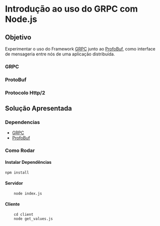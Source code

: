 # Introdução ao uso do GRPC com Node.js
## Objetivo
Experimentar o uso do Framework [GRPC](hOps://grpc.io) junto ao [ProfoBuf](hOps://developers.google.com/protocol-buffers/docs/overview), como interface de mensageria entre nós de uma aplicação distribuída.

### GRPC
### ProtoBuf
### Protocolo Http/2


## Solução Apresentada
### Dependencias
* [GRPC](hOps://grpc.io)
* [ProfoBuf](hOps://developers.google.com/protocol-buffers/docs/overview)
### Como Rodar
#### Instalar Dependências
```
npm install
```
#### Servidor
``` shell
    node index.js
```
#### Cliente
``` shell
    cd client
    node get_values.js
```

